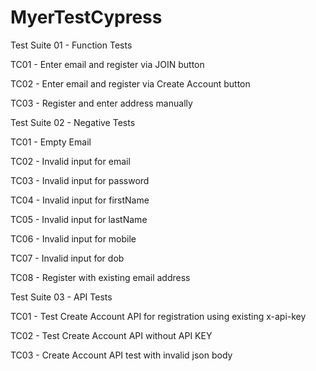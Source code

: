 # MyerTestCypress

Test Suite 01 - Function Tests

TC01 - Enter email and register via JOIN button

TC02 - Enter email and register via Create Account button

TC03 - Register and enter address manually


Test Suite 02 - Negative Tests

TC01 - Empty Email

TC02 - Invalid input for email

TC03 - Invalid input for password

TC04 - Invalid input for firstName

TC05 - Invalid input for lastName

TC06 - Invalid input for mobile

TC07 - Invalid input for dob

TC08 - Register with existing email address


Test Suite 03 - API Tests

TC01 - Test Create Account API for registration using existing x-api-key

TC02 - Test Create Account API without API KEY

TC03 - Create Account API test with invalid json body

